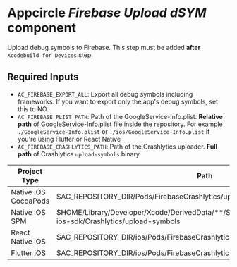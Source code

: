 # Appcircle _Firebase Upload dSYM_ component

Upload debug symbols to Firebase. This step must be added **after** `Xcodebuild for Devices` step.

## Required Inputs

- `AC_FIREBASE_EXPORT_ALL`: Export all debug symbols including frameworks. If you want to export only the app's debug symbols, set this to NO.
- `AC_FIREBASE_PLIST_PATH`: Path of the GoogleService-Info.plist. **Relative path** of GoogleService-Info.plist file inside the repository. For example `./GoogleService-Info.plist` or `./ios/GoogleService-Info.plist` if you're using Flutter or React Native
- `AC_FIREBASE_CRASHLYTICS_PATH`: Path of the Crashlytics uploader. **Full path** of Crashlytics `upload-symbols` binary. 

|Project Type|Path|
|------------|----|
|Native iOS CocoaPods|$AC_REPOSITORY_DIR/Pods/FirebaseCrashlytics/upload-symbols|
|Native iOS SPM|$HOME/Library/Developer/Xcode/DerivedData/**/SourcePackages/checkouts/firebase-ios-sdk/Crashlytics/upload-symbols|
|React Native iOS|$AC_REPOSITORY_DIR/ios/Pods/FirebaseCrashlytics/upload-symbols|
|Flutter iOS|$AC_REPOSITORY_DIR/ios/Pods/FirebaseCrashlytics/upload-symbols|
